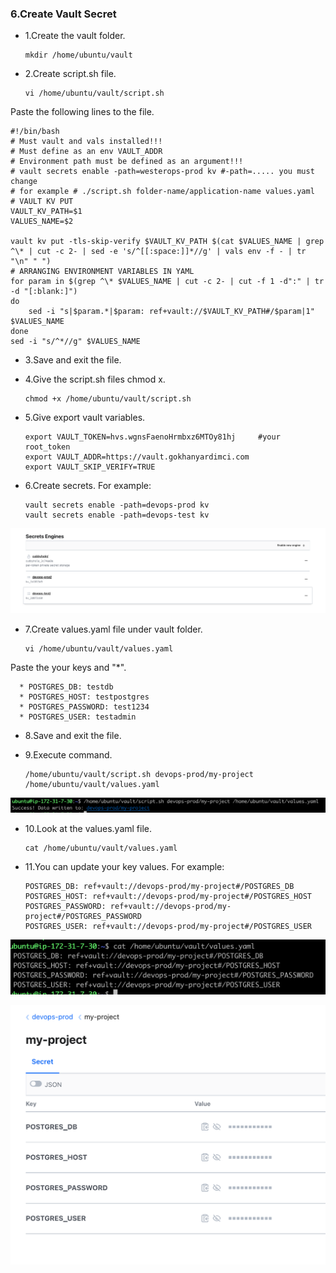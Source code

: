 ### 6.Create Vault Secret

- 1.Create the vault folder.

      mkdir /home/ubuntu/vault

- 2.Create script.sh file.

      vi /home/ubuntu/vault/script.sh

Paste the following lines to the file.

    #!/bin/bash
    # Must vault and vals installed!!!
    # Must define as an env VAULT_ADDR
    # Environment path must be defined as an argument!!!
    # vault secrets enable -path=westerops-prod kv #-path=..... you must change
    # for example # ./script.sh folder-name/application-name values.yaml
    # VAULT KV PUT
    VAULT_KV_PATH=$1
    VALUES_NAME=$2

    vault kv put -tls-skip-verify $VAULT_KV_PATH $(cat $VALUES_NAME | grep ^\* | cut -c 2- | sed -e 's/^[[:space:]]*//g' | vals env -f - | tr "\n" " ")
    # ARRANGING ENVIRONMENT VARIABLES IN YAML
    for param in $(grep ^\* $VALUES_NAME | cut -c 2- | cut -f 1 -d":" | tr -d "[:blank:]")
    do
        sed -i "s|$param.*|$param: ref+vault://$VAULT_KV_PATH#/$param|1" $VALUES_NAME
    done
    sed -i "s/^*//g" $VALUES_NAME

- 3.Save and exit the file.

- 4.Give the script.sh files chmod x.

      chmod +x /home/ubuntu/vault/script.sh

- 5.Give export vault variables.

      export VAULT_TOKEN=hvs.wgnsFaenoHrmbxz6MTOy81hj     #your root_token
      export VAULT_ADDR=https://vault.gokhanyardimci.com
      export VAULT_SKIP_VERIFY=TRUE

- 6.Create secrets. For example:

      vault secrets enable -path=devops-prod kv
      vault secrets enable -path=devops-test kv 

![alt text](https://github.com/gokhanwell/vault-vals-installation/blob/main/secret-vault.png)

- 7.Create values.yaml file under vault folder.

      vi /home/ubuntu/vault/values.yaml

Paste the your keys and "*".

      * POSTGRES_DB: testdb
      * POSTGRES_HOST: testpostgres
      * POSTGRES_PASSWORD: test1234
      * POSTGRES_USER: testadmin
    
- 8.Save and exit the file.

- 9.Execute command.

      /home/ubuntu/vault/script.sh devops-prod/my-project /home/ubuntu/vault/values.yaml

![alt text](https://github.com/gokhanwell/vault-vals-installation/blob/main/script-command-vault.png)

- 10.Look at the values.yaml file.

      cat /home/ubuntu/vault/values.yaml

- 11.You can update your key values. For example:

      POSTGRES_DB: ref+vault://devops-prod/my-project#/POSTGRES_DB
      POSTGRES_HOST: ref+vault://devops-prod/my-project#/POSTGRES_HOST
      POSTGRES_PASSWORD: ref+vault://devops-prod/my-project#/POSTGRES_PASSWORD
      POSTGRES_USER: ref+vault://devops-prod/my-project#/POSTGRES_USER 

![alt text](https://github.com/gokhanwell/vault-vals-installation/blob/main/ref-vault.png)

![alt text](https://github.com/gokhanwell/vault-vals-installation/blob/main/output-vault.png)
